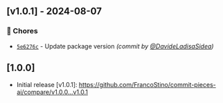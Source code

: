 ## [v1.0.1] - 2024-08-07
### :wrench: Chores
- [`5e6276c`](https://github.com/FrancoStino/commit-pieces-ai/commit/5e6276cf3b0f215217163ac431e3418b136d11fc) - Update package version *(commit by [@DavideLadisaSidea](https://github.com/DavideLadisaSidea))*


## [1.0.0]

- Initial release
[v1.0.1]: https://github.com/FrancoStino/commit-pieces-ai/compare/v1.0.0...v1.0.1
